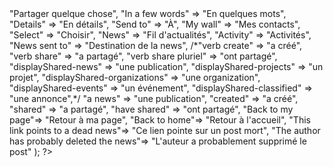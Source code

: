 <?php

return array(
"Share a thought, an idea" => "Partager quelque chose",
	"In a few words" => "En quelques mots",
	"Details" => "En détails",
	"Send to" => "À",
	"My wall" => "Mes contacts",
	"Select" => "Choisir",
	"News" => "Fil d'actualités",
	"Activity" => "Activités",
	"News sent to" => "Destination de la news",
	/*"verb create" => "a créé",
	"verb share" => "a partagé",
	"verb share pluriel" => "ont partagé",

	"displayShared-news" 			=> "une publication",
	"displayShared-projects" 		=> "un projet",
	"displayShared-organizations" 	=> "une organization",
	"displayShared-events" 			=> "un événement",
	"displayShared-classified" 		=> "une annonce",*/
	"a news"       => "une publication", 
	"created" => "a créé", 
  	"shared" => "a partagé", 
  	"have shared" => "ont partagé", 
  	"Back to my page"=> "Retour à ma page",
  	"Back to home"=> "Retour à l'accueil",
  	"This link points to a dead news"=> "Ce lien pointe sur un post mort",
  	"The author has probably deleted the news"=> "L'auteur a probablement supprimé le post"
);

?>